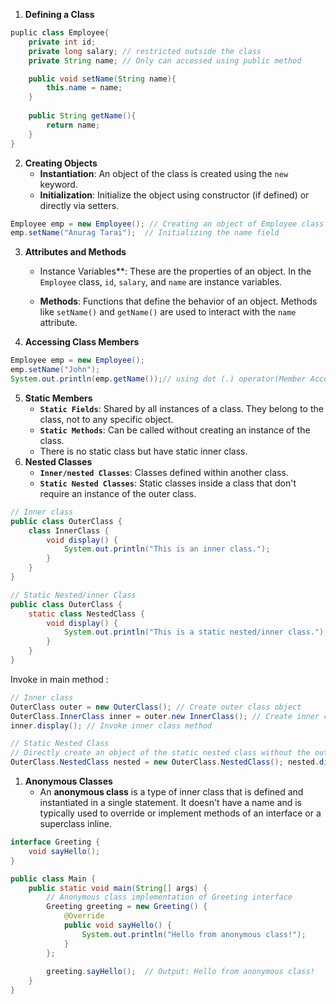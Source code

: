 1. **Defining a Class**
```java
puplic class Employee{
	private int id;
	private long salary; // restricted outside the class 
	private String name; // Only can accessed using public method

	public void setName(String name){
		this.name = name;
	}
	
	public String getName(){
		return name;
	}
}
```

2. **Creating Objects**
	- **Instantiation**: An object of the class is created using the `new` keyword.
	- **Initialization**: Initialize the object using constructor (if defined) or directly via setters.
```java
Employee emp = new Employee(); // Creating an object of Employee class
emp.setName("Anurag Tarai");  // Initializing the name field
```

3. **Attributes and Methods**
	- Instance Variables**: These are the properties of an object. In the `Employee` class, `id`, `salary`, and `name` are instance variables.
	
	- **Methods**: Functions that define the behavior of an object. Methods like `setName()` and `getName()` are used to interact with the `name` attribute.
4. **Accessing Class Members**
```java
Employee emp = new Employee();
emp.setName("John");
System.out.println(emp.getName());// using dot (.) operator(Member Access Operator)
```
5. **Static Members**
	- **`Static Fields`**: Shared by all instances of a class. They belong to the class, not to any specific object.
	- **`Static Methods`**: Can be called without creating an instance of the class.
	- There is no static class but have static inner class.
1. **Nested Classes**
   - **`Inner/nested Classes`**: Classes defined within another class.
   - **`Static Nested Classes`**: Static classes inside a class that don't require an instance of the outer class.
```java
// Inner class
public class OuterClass {
    class InnerClass {
        void display() {
            System.out.println("This is an inner class.");
        }
    }
}
```

```java
// Static Nested/inner Class
public class OuterClass {
    static class NestedClass {
        void display() {
            System.out.println("This is a static nested/inner class.");
        }
    }
}
```
Invoke in main method :
```java
// Inner class
OuterClass outer = new OuterClass(); // Create outer class object 
OuterClass.InnerClass inner = outer.new InnerClass(); // Create inner class object 
inner.display(); // Invoke inner class method
```

```java
// Static Nested Class
// Directly create an object of the static nested class without the outer class instance 
OuterClass.NestedClass nested = new OuterClass.NestedClass(); nested.display(); // Call method of static nested class
```
1. **Anonymous Classes**
	- An **anonymous class** is a type of inner class that is defined and instantiated in a single statement. It doesn't have a name and is typically used to override or implement methods of an interface or a superclass inline.
```java
interface Greeting {
    void sayHello();
}

public class Main {
    public static void main(String[] args) {
        // Anonymous class implementation of Greeting interface
        Greeting greeting = new Greeting() {
            @Override
            public void sayHello() {
                System.out.println("Hello from anonymous class!");
            }
        };
        
        greeting.sayHello();  // Output: Hello from anonymous class!
    }
}
```

